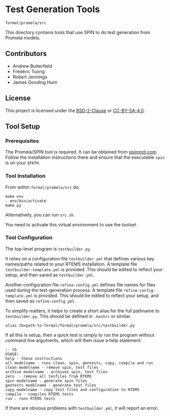 # Test Generation Tools

`formal/promela/src`

This directory contains tools that use SPIN to do test generation from Promela models.

## Contributors

* Andrew Butterfield
* Frédéric Tuong
* Robert Jennings
* James Gooding Hunt

## License

This project is licensed under the
[BSD-2-Clause](https://spdx.org/licenses/BSD-2-Clause.html) or
[CC-BY-SA-4.0](https://spdx.org/licenses/CC-BY-SA-4.0.html).


## Tool Setup

### Prerequisites

The Promela/SPIN tool is required. It can be obtained from [spinroot.com](https://spinroot.com). Follow the installation instructions there and ensure that the executable `spin` is on your `$PATH`.

### Tool Installation

From within `formal/promela/src` do:

```
make env
. env/bin/activate
make py
```

Alternatively, you can run `src.sh`.

You need to activate this virtual environment to use the toolset.

### Tool Configuration

The top-level program is `testbuilder.py`. 

It relies on a configuration file `testbuilder.yml` that defines various key names/paths related to your RTEMS installation. A template file `testbuilder-template.yml` is provided. This should be edited to reflect your setup, and then saved as `testbuilder.yml`.

Another configuration file `refine-config.yml` defines file names for files used during the test-generation process. A template file `refine-config-template.yml` is provided. This should be edited to reflect your setup, and then saved as `refine-config.yml`.

To simplify matters, it helps to create a short alias for the full pathname to `testbuilder.py`. This should be defined in `.bashrc` or similar.

```
alias tb=path-to-formal/formal/promela/src/testbuilder.py
```

If all this is setup, then a quick test is simply to run the program without command line arguments, which will then issue a help statement:

```
:- tb
USAGE:
help - these instructions
all modelname - runs clean, spin, gentests, copy, compile and run
clean modelname - remove spin, test files
archive modelname - archives spin, test files
zero  - remove all tesfiles from RTEMS
spin modelname - generate spin files
gentests modelname - generate test files
copy modelname - copy test files and configuration to RTEMS
compile - compiles RTEMS tests
run - runs RTEMS tests
```

If there are obvious problems with `testbuilder.yml`, it will report an error.
